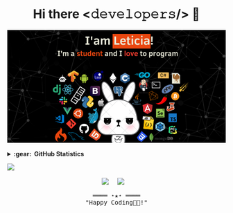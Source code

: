 <div align="center">
  <h1> Hi there <𝚍𝚎𝚟𝚎𝚕𝚘𝚙𝚎𝚛𝚜/> 👋 </h1>
</div>

<p align="center">
  <img src="Assets/background.png" justify-content="center" width="850px">
</p>

<details>
  <summary><b>:gear: &nbsp;GitHub Statistics</b></summary>
  <br/>
  
  <p align = "center">
    <img src = "https://github-readme-stats.vercel.app/api?username=leticiacb1&show_icons=true&theme=bear" width = 400>
    <img src = "https://github-readme-streak-stats.herokuapp.com?user=leticiacb1&theme=dark&hide_border=true" width = 400>
  </p>
  
  <!-- Activity Widget 
  <img alt="GitHub Stats"
          src="https://github-readme-stats.vercel.app/api?username=leticiacb1&show_icons=true"/>
  <br>
  
  <img alt="Top Languages"
       src="https://github-readme-stats.vercel.app/api/top-langs/?username=leticiacb1&layout=compact"/> 
  -->
</details>
  

![](https://komarev.com/ghpvc/?username=leticiacb1&style=for-the-badge)

<p align="center"> 
  <a href="mailto:leticiacoelho110@gmail.com?subject=Olá%20Bruno%20Tacca"><img src="https://img.shields.io/badge/gmail-%23D14836.svg?&style=for-the-badge&logo=gmail&logoColor=white" /></a>&nbsp;&nbsp;&nbsp;&nbsp;
  <a href="https://www.linkedin.com/in/leticia-co%C3%AAlho-844056212/"><img src="https://img.shields.io/badge/linkedin-%230077B5.svg?&style=for-the-badge&logo=linkedin&logoColor=white" /></a>&nbsp;&nbsp;&nbsp;&nbsp;
</p>

<!-- Footer -->
<samp>
    <p align="center">
        ════ ⋆★⋆ ════
        <br>
        "Happy Coding👨‍💻!"
    </p>
</samp>

<!--
**leticiacb1/leticiacb1** is a ✨ _special_ ✨ repository because its `README.md` (this file) appears on your GitHub profile.

Here are some ideas to get you started:

- 🔭 I’m currently working on ...
- 🌱 I’m currently learning ...
- 👯 I’m looking to collaborate on ...
- 🤔 I’m looking for help with ...
- 💬 Ask me about ...
- 📫 How to reach me: ...
- 😄 Pronouns: ...
- ⚡ Fun fact: ...
-->

